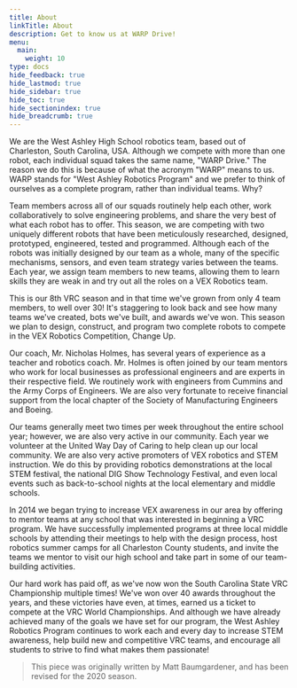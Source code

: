 ```yaml
---
title: About
linkTitle: About
description: Get to know us at WARP Drive!
menu:
  main:
    weight: 10
type: docs
hide_feedback: true
hide_lastmod: true
hide_sidebar: true
hide_toc: true
hide_sectionindex: true
hide_breadcrumb: true
---
```


We are the West Ashley High School robotics team, based out of Charleston, South Carolina, USA. Although we compete with more than one robot, each individual squad takes the same name, "WARP Drive." The reason we do this is because of what the acronym "WARP" means to us. WARP stands for "West Ashley Robotics Program" and we prefer to think of ourselves as a complete program, rather than individual teams. Why?

Team members across all of our squads routinely help each other, work collaboratively to solve engineering problems, and share the very best of what each robot has to offer. This season, we are competing with two uniquely different robots that have been meticulously researched, designed, prototyped, engineered, tested and programmed. Although each of the robots was initially designed by our team as a whole, many of the specific mechanisms, sensors, and even team strategy varies between the teams. Each year, we assign team members to new teams, allowing them to learn skills they are weak in and try out all the roles on a VEX Robotics team.

This is our 8th VRC season and in that time we've grown from only 4 team members, to well over 30! It's staggering to look back and see how many teams we've created, bots we've built, and awards we've won. This season we plan to design, construct, and program two complete robots to compete in the VEX Robotics Competition, Change Up.

Our coach, Mr. Nicholas Holmes, has several years of experience as a teacher and robotics coach. Mr. Holmes is often joined by our team mentors who work for local businesses as professional engineers and are experts in their respective field. We routinely work with engineers from Cummins and the Army Corps of Engineers. We are also very fortunate to receive financial support from the local chapter of the Society of Manufacturing Engineers and Boeing.

Our teams generally meet two times per week throughout the entire school year; however, we are also very active in our community. Each year we volunteer at the United Way Day of Caring to help clean up our local community. We are also very active promoters of VEX robotics and STEM instruction. We do this by providing robotics demonstrations at the local STEM festival, the national DIG Show Technology Festival, and even local events such as back-to-school nights at the local elementary and middle schools.

In 2014 we began trying to increase VEX awareness in our area by offering to mentor teams at any school that was interested in beginning a VRC program. We have successfully implemented programs at three local middle schools by attending their meetings to help with the design process, host robotics summer camps for all Charleston County students, and invite the teams we mentor to visit our high school and take part in some of our team-building activities.

Our hard work has paid off, as we've now won the South Carolina State VRC Championship multiple times! We've won over 40 awards throughout the years, and these victories have even, at times, earned us a ticket to compete at the VRC World Championships. And although we have already achieved many of the goals we have set for our program, the West Ashley Robotics Program continues to work each and every day to increase STEM awareness, help build new and competitive VRC teams, and encourage all students to strive to find what makes them passionate!

> This piece was originally written by Matt Baumgardener, and has been revised for the 2020 season.